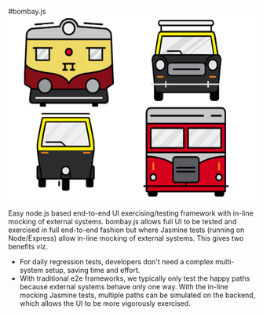 #bombay.js
![bombay.js logo](/bombay.png?raw=true "Bombay.js")

Easy node.js based end-to-end UI exercising/testing framework with in-line mocking of external systems.  bombay.js allows full UI to be tested and exercised in full end-to-end fashion but where Jasmine tests (running on Node/Express) allow in-line mocking of external systems.
This gives two benefits viz.
- For daily regression tests, developers don't need a complex multi-system setup, saving time and effort.
- With traditional e2e frameworks, we typically only test the happy paths because external systems behave only one way.  With the in-line mocking Jasmine tests, multiple paths can be simulated on the backend, which allows the UI to be more vigorously exercised.
